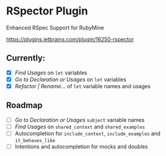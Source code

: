 # RSpector Plugin

Enhanced RSpec Support for RubyMine

https://plugins.jetbrains.com/plugin/16250-rspector

## Currently:

- [x] _Find Usages_ on `let` variables
- [x] _Go to Declaration or Usages_ on `let` variables
- [x] _Refactor | Rename..._  of `let` variable names and usages

## Roadmap

- [ ] _Go to Declaration or Usages_ `subject` variable names
- [ ] _Find Usages_ on `shared_context` and `shared_examples`
- [ ] Autocompletion for `include_context`, `include_examples` and `it_behaves_like`
- [ ] Intentions and autocompletion for mocks and doubles
